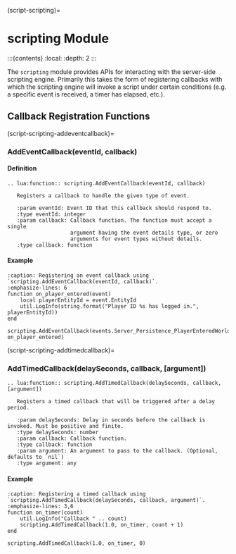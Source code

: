 (script-scripting)=
# scripting Module

:::{contents}
:local:
:depth: 2
:::

The `scripting` module provides APIs for interacting with the server-side scripting engine. Primarily this takes the form of registering callbacks with which the scripting engine will invoke a script under certain conditions (e.g. a specific event is received, a timer has elapsed, etc.).

## Callback Registration Functions

(script-scripting-addeventcallback)=
### AddEventCallback(eventId, callback)

#### Definition

```{eval-rst}
.. lua:function:: scripting.AddEventCallback(eventId, callback)

   Registers a callback to handle the given type of event.
   
   :param eventId: Event ID that this callback should respond to.
   :type eventId: integer
   :param callback: Callback function. The function must accept a single
                    argument having the event details type, or zero
                    arguments for event types without details.
   :type callback: function
```

#### Example

```{code-block} lua
:caption: Registering an event callback using `scripting.AddEventCallback(eventId, callback)`.
:emphasize-lines: 6
function on_player_entered(event)
    local playerEntityId = event.EntityId
    util.LogInfo(string.format("Player ID %s has logged in.", playerEntityId))
end

scripting.AddEventCallback(events.Server_Persistence_PlayerEnteredWorld, on_player_entered)
```

(script-scripting-addtimedcallback)=
### AddTimedCallback(delaySeconds, callback, [argument])

```{eval-rst}
.. lua:function:: scripting.AddTimedCallback(delaySeconds, callback, [argument])

   Registers a timed callback that will be triggered after a delay period.

   :param delaySeconds: Delay in seconds before the callback is invoked. Must be positive and finite.
   :type delaySeconds: number
   :param callback: Callback function.
   :type callback: function
   :param argument: An argument to pass to the callback. (Optional, defaults to `nil`)
   :type argument: any
```

#### Example

```{code-block} lua
:caption: Registering a timed callback using `scripting.AddTimedCallback(delaySeconds, callback, argument)`.
:emphasize-lines: 3,6
function on_timer(count)
    util.LogInfo("Callback " .. count)
    scripting.AddTimedCallback(1.0, on_timer, count + 1)
end

scripting.AddTimedCallback(1.0, on_timer, 0)
```
